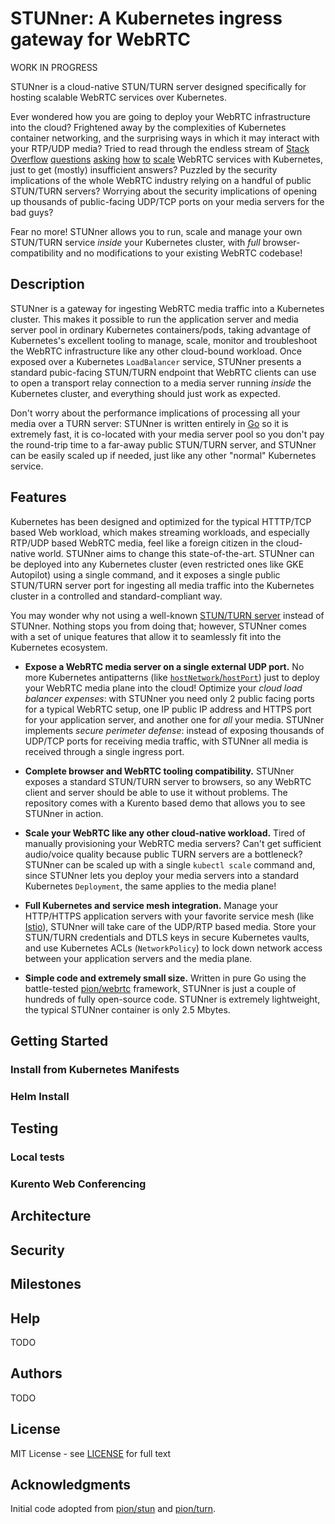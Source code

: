 # STUNner: A Kubernetes ingress gateway for WebRTC

WORK IN PROGRESS

STUNner is a cloud-native STUN/TURN server designed specifically for hosting scalable WebRTC
services over Kubernetes.

Ever wondered how you are going to deploy your WebRTC infrastructure into the cloud? Frightened
away by the complexities of Kubernetes container networking, and the surprising ways in which it
may interact with your RTP/UDP media? Tried to read through the endless stream of [Stack
Overflow](https://stackoverflow.com/search?q=kubernetes+webrtc)
[questions](https://stackoverflow.com/questions/61140228/kubernetes-loadbalancer-open-a-wide-range-thousands-of-port)
[asking](https://stackoverflow.com/questions/64232853/how-to-use-webrtc-with-rtcpeerconnection-on-kubernetes)
[how](https://stackoverflow.com/questions/68339856/webrtc-on-kubernetes-cluster/68352515#68352515)
[to](https://stackoverflow.com/questions/52929955/akskubernetes-service-with-udp-and-tcp)
[scale](https://stackoverflow.com/questions/62088089/scaling-down-video-conference-software-in-kubernetes)
WebRTC services with Kubernetes, just to get (mostly) insufficient answers?  Puzzled by the
security implications of the whole WebRTC industry relying on a handful of public STUN/TURN
servers? Worrying about the security implications of opening up thousands of public-facing UDP/TCP
ports on your media servers for the bad guys?

Fear no more! STUNner allows you to run, scale and manage your own STUN/TURN service _inside_ your
Kubernetes cluster, with _full_ browser-compatibility and no modifications to your existing WebRTC
codebase!

## Description

STUNner is a gateway for ingesting WebRTC media traffic into a Kubernetes cluster. This makes it
possible to run the application server and media server pool in ordinary Kubernetes
containers/pods, taking advantage of Kubernetes's excellent tooling to manage, scale, monitor and
troubleshoot the WebRTC infrastructure like any other cloud-bound workload.  Once exposed over a
Kubernetes `LoadBalancer` service, STUNner presents a standard pubic-facing STUN/TURN endpoint that
WebRTC clients can use to open a transport relay connection to a media server running *inside* the
Kubernetes cluster, and everything should just work as expected.

Don't worry about the performance implications of processing all your media over a TURN server:
STUNner is written entirely in [Go](https://go.dev) so it is extremely fast, it is co-located with
your media server pool so you don't pay the round-trip time to a far-away public STUN/TURN server,
and STUNner can be easily scaled up if needed, just like any other "normal" Kubernetes service.

## Features

Kubernetes has been designed and optimized for the typical HTTTP/TCP based Web workload, which
makes streaming workloads, and especially RTP/UDP based WebRTC media, feel like a foreign citizen
in the cloud-native world.  STUNner aims to change this state-of-the-art. STUNner can be deployed
into any Kubernetes cluster (even restricted ones like GKE Autopilot) using a single command, and
it exposes a single public STUN/TURN server port for ingesting all media traffic into the
Kubernetes cluster in a controlled and standard-compliant way.

You may wonder why not using a well-known [STUN/TURN server](https://github.com/coturn/coturn)
instead of STUNner. Nothing stops you from doing that; however, STUNner comes with a set of unique
features that allow it to seamlessly fit into the Kubernetes ecosystem.

* **Expose a WebRTC media server on a single external UDP port.** No more Kubernetes antipatterns
  (like [`hostNetwork`/`hostPort`](https://kubernetes.io/docs/concepts/configuration/overview))
  just to deploy your WebRTC media plane into the cloud! Optimize your *cloud load balancer
  expenses*: with STUNner you need only 2 public facing ports for a typical WebRTC setup, one IP
  public IP address and HTTPS port for your application server, and another one for *all* your
  media. STUNner implements *secure perimeter defense*: instead of exposing thousands of UDP/TCP
  ports for receiving media traffic, with STUNner all media is received through a single ingress
  port.
  
* **Complete browser and WebRTC tooling compatibility.** STUNner exposes a standard STUN/TURN
  server to browsers, so any WebRTC client and server should be able to use it without
  problems. The repository comes with a Kurento based demo that allows you to see STUNner in
  action.

* **Scale your WebRTC like any other cloud-native workload.** Tired of manually provisioning your
  WebRTC media servers? Can't get sufficient audio/voice quality because public TURN servers are a
  bottleneck? STUNner can be scaled up with a single `kubectl scale` command and, since STUNner
  lets you deploy your media servers into a standard Kubernetes `Deployment`, the same applies to
  the media plane!

* **Full Kubernetes and service mesh integration.** Manage your HTTP/HTTPS application servers with
  your favorite service mesh (like [Istio](https://istio.io)), STUNner will take care of the
  UDP/RTP based media. Store your STUN/TURN credentials and DTLS keys in secure Kubernetes vaults,
  and use Kubernetes ACLs (`NetworkPolicy`) to lock down network access between your application
  servers and the media plane.
  
* **Simple code and extremely small size.** Written in pure Go using the battle-tested
  [pion/webrtc](https://github.com/pion/webrtc) framework, STUNner is just a couple of hundreds of
  fully open-source code. STUNner is extremely lightweight, the typical STUNner container is only
  2.5 Mbytes.

<!-- * **Dynamic long-term credentials (planned).**  -->

<!-- * **Transparent TURN kernel offloading using Linux/eBPF (planned).** -->

## Getting Started

### Install from Kubernetes Manifests

### Helm Install

## Testing

### Local tests

### Kurento Web Conferencing

## Architecture

## Security

## Milestones

## Help

TODO

## Authors

TODO

## License

MIT License - see [LICENSE](LICENSE) for full text

## Acknowledgments

Initial code adopted from [pion/stun](https://github.com/pion/stun) and
[pion/turn](https://github.com/pion/turn).
